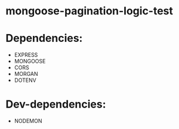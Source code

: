 # mongoose-pagination-logic-test

# Dependencies:
* EXPRESS
* MONGOOSE
* CORS
* MORGAN
* DOTENV

# Dev-dependencies:
* NODEMON
